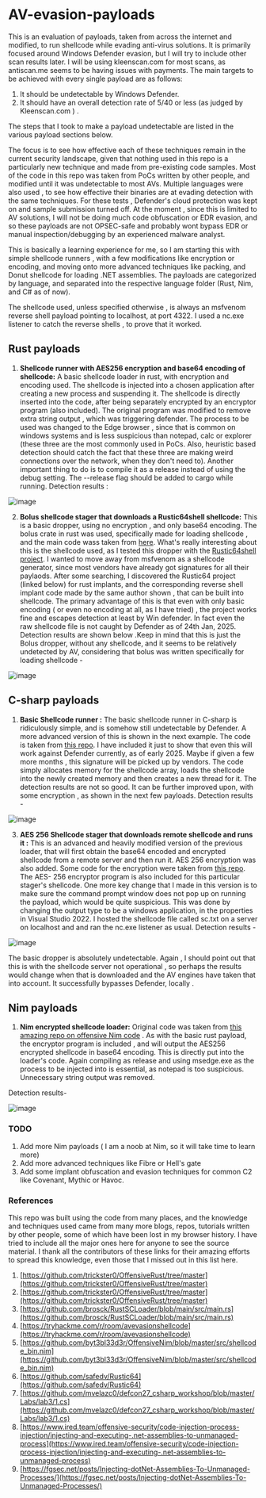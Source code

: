 # AV-evasion-payloads
This is an evaluation of payloads, taken from across the internet and modified,  to run shellcode while evading anti-virus solutions. It is primarily focused around Windows Defender evasion, but I will try to include other scan results later. I will be using kleenscan.com for most scans, as antiscan.me seems to be having issues with payments. 
The main targets to be achieved with every single payload are as follows: 
1. It should be undetectable by Windows Defender.
2. It should have an overall detection rate of 5/40 or less (as judged by Kleenscan.com ) .

The steps that I took to make a payload  undetectable are listed in the various payload sections below. 

The focus is to see how effective each of these techniques remain in the current security  landscape, given that nothing used in this repo is a particularly new technique and made from pre-existing code samples. Most of the code in this repo was taken from PoCs written by other people, and modified until it was undetectable to most AVs. Multiple languages were also used , to see how effective their binaries are at evading detection with the same techniques. For these tests , Defender's cloud protection was kept on and sample submission turned off. At the moment , since this is limited to AV solutions, I will not be doing much code obfuscation or EDR evasion, and so these payloads are not OPSEC-safe and probably wont bypass EDR or manual inspection/debugging by an experienced malware analyst. 

This is basically a learning experience for me, so I am starting this with simple shellcode runners , with a few modifications like encryption or encoding, and moving onto more advanced techniques like packing,  and Donut shellcode for loading .NET assemblies. 
The payloads are categorized by language, and separated into the respective language folder (Rust, Nim, and C# as of now). 

The shellcode used, unless specified otherwise , is always an msfvenom reverse shell payload pointing to localhost, at port 4322. I  used a nc.exe listener to catch the reverse shells , to prove that it worked. 

## Rust payloads
1. **Shellcode runner with AES256 encryption and base64 encoding of shellcode:** 
A basic shellcode loader in rust, with encryption and encoding used. The shellcode is injected into a chosen application after creating a new process and suspending it.  The shellcode is directly inserted into the code, after being separately encrypted by an encryptor program (also included). 
The original program was modified to remove extra string output , which was triggering defender. The process to be used was changed to the Edge browser , since that is common on windows systems and is  less suspicious than notepad, calc or explorer (these three are the most commonly used in PoCs. Also,  heuristic based detection should catch the fact that these three are making weird connections over the network, when they don't need to).
Another important thing to do is to compile it as a  release instead of using the debug setting. The --release flag should be added to cargo while running.
Detection results :

![image](https://github.com/user-attachments/assets/73c4685d-8b5a-446c-ae55-f999959abb18)


2. **Bolus shellcode  stager that downloads a Rustic64shell  shellcode:**
This is a basic dropper, using no encryption , and only base64 encoding. The bolus crate in rust was used, specifically made for loading shellcode , and the main code wass taken from [here](https://github.com/mttaggart/rustyneedle). What's really interesting about this is the shellcode used, as I tested this dropper with the  [Rustic64shell project](https://github.com/safedv/Rustic64Shell/tree/main). I wanted to move away from msfvenom as a shellcode generator, since most vendors have already got signatures for all their paylaods. After some searching,  I discovered the Rustic64 project (linked below) for rust implants, and the corresponding  reverse shell implant code made by the same author shown  , that can be built into shellcode. The primary advantage of this is that even with only basic encoding  ( or even no encoding at all, as I have tried) , the project works fine and escapes detection at least by  Win defender. In fact even the raw shellcode file is not caught by Defender as of 24th Jan, 2025. 
Detection results  are shown below .Keep in mind that this is just the  Bolus dropper, without any shellcode, and it seems to be relatively undetected by  AV, considering that bolus was written specifically for loading shellcode - 

![image](https://github.com/user-attachments/assets/b2f48898-997e-4bbf-9ff7-e3001573f7a0)




## C-sharp payloads
1. **Basic Shellcode runner :**
The basic shellcode runner in C-sharp is ridiculously simple, and is somehow still undetectable by Defender. A more advanced version of this is shown in the next example. The code is taken from [this repo](https://gist.github.com/matterpreter/03e2bd3cf8b26d57044f3b494e73bbea). I have included it just to show that even this will work against Defender currently, as of early 2025. Maybe if given a few more months , this signature will be picked up by vendors.
The code simply allocates memory for the shellcode array, loads the shellcode into the newly created memory and then creates a new thread for it.
The detection results are not so good. It can be further improved upon, with some encryption , as shown in the next few payloads. 
Detection results - 

![image](https://github.com/user-attachments/assets/aefc2971-16fa-442f-96e3-e98bbc458e10)


3. **AES 256 Shellcode stager that downloads remote shellcode and runs it :**
This is an advanced and heavily modified version of the previous loader, that will first obtain the base64 encoded  and encrypted shellcode from a remote server and then run it. AES 256 encryption was also added. Some code  for the encryption were taken from [this repo](https://github.com/Tw1sm/SharpInjector/blob/master/ScEncryptor/Program.cs). The AES- 256 encryptor program is also included for this particular stager's shellcode.
One more key change that I made in this version is to make sure the command prompt window does not pop up on running the payload, which would be quite suspicious. This was done by changing the output type  to be a windows application, in the properties in Visual Studio 2022. I hosted the shellcode file called sc.txt on a server on localhost and and ran the nc.exe listener as usual.
Detection results - 

![image](https://github.com/user-attachments/assets/dcebadcf-4c41-4fb9-bc2a-b6b18ef87f71)

The basic dropper is absolutely undetectable. Again , I should point out that this is with the shellcode server not operational , so perhaps the results would change when that is downloaded and the AV engines have  taken that  into account. It successfully bypasses  Defender, locally . 

## Nim payloads 
1. **Nim encrypted shellcode loader:**
Original code was taken from [this amazing repo on offensive Nim code](https://github.com/S3cur3Th1sSh1t/Creds/blob/master/nim/encrypted_shellcode_loader.nim) .
 As with the basic rust payload, the encryptor program is included , and will output the AES256 encrypted shellcode in base64 encoding. This is directly put into the loader's code. Again compiling as release and using msedge.exe as the process to be injected into is essential, as notepad is too suspicious. Unnecessary string output was removed.

Detection results-

![image](https://github.com/user-attachments/assets/5da480aa-0a31-44e8-b05e-bf0857cc2397)
 

### TODO
1. Add more Nim payloads ( I am a noob at Nim, so it will take time to learn more)
2. Add more advanced techniques like Fibre or Hell's gate
3. Add some implant obfuscation and evasion techniques for common C2 like Covenant, Mythic or Havoc. 

### References 
This repo was built using the code from many places, and the knowledge and techniques used came from many more  blogs, repos, tutorials written by other people, some of which have been lost in my browser history. I have tried to include all the major ones here for anyone to see the source material. I thank all the contributors of these links for their amazing efforts to spread this knowledge, even those that I missed out in this list here. 

1. [https://github.com/trickster0/OffensiveRust/tree/master](https://github.com/trickster0/OffensiveRust/tree/master)
2. [https://github.com/trickster0/OffensiveRust/tree/master](https://github.com/trickster0/OffensiveRust/tree/master)
3. [https://github.com/brosck/RustSCLoader/blob/main/src/main.rs](https://github.com/brosck/RustSCLoader/blob/main/src/main.rs)
4. [https://tryhackme.com/r/room/avevasionshellcode](https://tryhackme.com/r/room/avevasionshellcode)
5. [https://github.com/byt3bl33d3r/OffensiveNim/blob/master/src/shellcode_bin.nim](https://github.com/byt3bl33d3r/OffensiveNim/blob/master/src/shellcode_bin.nim)
6. [https://github.com/safedv/Rustic64](https://github.com/safedv/Rustic64)
7. [https://github.com/mvelazc0/defcon27_csharp_workshop/blob/master/Labs/lab3/1.cs](https://github.com/mvelazc0/defcon27_csharp_workshop/blob/master/Labs/lab3/1.cs)
8. [https://www.ired.team/offensive-security/code-injection-process-injection/injecting-and-executing-.net-assemblies-to-unmanaged-process](https://www.ired.team/offensive-security/code-injection-process-injection/injecting-and-executing-.net-assemblies-to-unmanaged-process)
9. [https://fgsec.net/posts/Injecting-dotNet-Assemblies-To-Unmanaged-Processes/](https://fgsec.net/posts/Injecting-dotNet-Assemblies-To-Unmanaged-Processes/)

